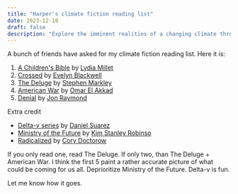 ```yaml
---
title: "Harper's climate fiction reading list"
date: 2023-12-18
draft: false
description: "Explore the imminent realities of a changing climate through fiction. Dive into this curated reading list, featuring gripping tales like 'The Deluge' and 'American War', that paint a vivid picture of our possible future. Whether you're starting with Stephen Markley's 'The Deluge' or branching out to the entire list, each book offers a unique perspective on the challenges ahead. Join the journey and share your thoughts on these climate fiction must-reads."
---
```


A bunch of friends have asked for my climate fiction reading list. Here it is:

1. [A Children's Bible](https://www.amazon.com/dp/B07ZTTH5VD?tag=harperrules0d-20) by [Lydia Millet](https://www.amazon.com/s/?url=search-alias%3Dbooks&field-keywords=Lydia%20Millet&tag=harperrules0d-20)
2. [Crossed](https://www.amazon.com/dp/B010EO3A3K?tag=harperrules0d-20) by [Evelyn Blackwell](https://www.amazon.com/s/?url=search-alias%3Dbooks&field-keywords=Evelyn%20Blackwell&tag=harperrules0d-20)
3. [The Deluge](https://www.amazon.com/dp/B0B3Y91YDR?tag=harperrules0d-20) by [Stephen Markley](https://www.amazon.com/s/?url=search-alias%3Dbooks&field-keywords=Stephen%20Markley&tag=harperrules0d-20)
4. [American War](https://reading.lol/books/american-war/) by [Omar El Akkad](https://www.amazon.com/s/?url=search-alias%3Dbooks&field-keywords=Omar%20El%20Akkad&tag=harperrules0d-20)
5. [Denial](https://www.amazon.com/dp/B09JPJF5B1?tag=harperrules0d-20) by [Jon Raymond](https://www.amazon.com/s/?url=search-alias%3Dbooks&field-keywords=Jon%20Raymond&tag=harperrules0d-20)

Extra credit

- [Delta-v series](https://www.amazon.com/s/?url=search-alias%3Dbooks&field-keywords=Delta+V+Suarez&tag=harperrules0d-20) by [Daniel Suarez](https://www.amazon.com/s/?url=search-alias%3Dbooks&field-keywords=Daniel%20Suarez&tag=harperrules0d-20)
- [Ministry of the Future](https://www.amazon.com/dp/B084FY1NXB?tag=harperrules0d-20) by [Kim Stanley Robinso](https://www.amazon.com/s/?url=search-alias%3Dbooks&field-keywords=Kim%20Stanley%20Robinson&tag=harperrules0d-20)
- [Radicalized](https://www.amazon.com/dp/B07HWY7XG8?tag=harperrules0d-20) by [Cory Doctorow](https://www.amazon.com/s/?url=search-alias%3Dbooks&field-keywords=Cory%20Doctorow&tag=harperrules0d-20)

If you only read one, read The Deluge. If only two, than The Deluge + American War. I think the first 5 paint a rather accurate picture of what could be coming for us all. Deprioritize Ministry of the Future. Delta-v is fun.

Let me know how it goes.

